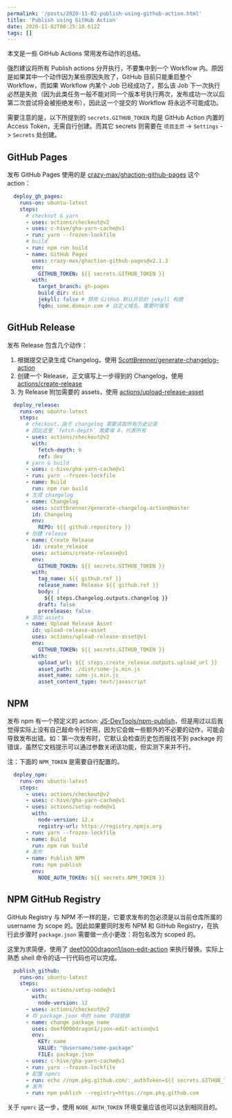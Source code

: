 ```yaml
---
permalink: '/posts/2020-11-02-publish-using-github-action.html'
title: 'Publish using GitHub Action'
date: 2020-11-02T08:25:10.612Z
tags: []
---
```


本文是一些 GitHub Actions 常用发布动作的总结。

强烈建议将所有 Publish actions 分开执行，不要集中到一个 Workflow 内。原因是如果其中一个动作因为某些原因失败了，GitHub 目前只能重启整个 Workflow，而如果 Workflow 内某个 Job 已经成功了，那么该 Job 下一次执行必然是失败（因为此类任务一般不能对同一个版本号执行两次，发布成功一次以后第二次尝试将会被拒绝发布），因此这一个提交的 Workflow 将永远不可能成功。

需要注意的是，以下所提到的 `secrets.GITHUB_TOKEN` 均是 GitHub Action 内置的 Access Token，无需自行创建。而其它 secrets 则需要在 `项目主页` -> `Settings` -> `Secrets` 处创建。

<!-- more -->

## GitHub Pages

发布 GitHub Pages 使用的是 [crazy-max/ghaction-github-pages](https://github.com/crazy-max/ghaction-github-pages) 这个 action：

```yaml
  deploy_gh_pages:
    runs-on: ubuntu-latest
    steps:
      # checkout & yarn
      - uses: actions/checkout@v2
      - uses: c-hive/gha-yarn-cache@v1
      - run: yarn --frozen-lockfile
      # build
      - run: npm run build
      - name: GitHub Pages
        uses: crazy-max/ghaction-github-pages@v2.1.3
        env:
          GITHUB_TOKEN: ${{ secrets.GITHUB_TOKEN }}
        with:
          target_branch: gh-pages
          build_dir: dist
          jekyll: false # 禁用 GitHub 默认开启的 jekyll 构建
          fqdn: some.domain.com # 自定义域名，需要时填写
```

## GitHub Release

发布 Release 包含几个动作：

1. 根据提交记录生成 Changelog，使用 [ScottBrenner/generate-changelog-action](https://github.com/ScottBrenner/generate-changelog-action)
1. 创建一个 Release，正文填写上一步得到的 Changelog，使用 [actions/create-release](https://github.com/actions/create-release)
1. 为 Release 附加需要的 assets，使用 [actions/upload-release-asset](https://github.com/actions/upload-release-asset)

```yaml
  deploy_release:
    runs-on: ubuntu-latest
    steps:
      # checkout，由于 changelog 需要读取所有历史记录
      # 因此这里 `fetch-depth` 需要填 0，代表所有
      - uses: actions/checkout@v2
        with:
          fetch-depth: 0
          ref: dev
      # yarn & build
      - uses: c-hive/gha-yarn-cache@v1
      - run: yarn --frozen-lockfile
      - name: Build
        run: npm run build
      # 生成 changelog
      - name: Changelog
        uses: scottbrenner/generate-changelog-action@master
        id: Changelog
        env:
          REPO: ${{ github.repository }}
      # 创建 release
      - name: Create Release
        id: create_release
        uses: actions/create-release@v1
        env:
          GITHUB_TOKEN: ${{ secrets.GITHUB_TOKEN }}
        with:
          tag_name: ${{ github.ref }}
          release_name: Release ${{ github.ref }}
          body: |
            ${{ steps.Changelog.outputs.changelog }}
          draft: false
          prerelease: false
      # 添加 assets
      - name: Upload Release Asset
        id: upload-release-asset
        uses: actions/upload-release-asset@v1
        env:
          GITHUB_TOKEN: ${{ secrets.GITHUB_TOKEN }}
        with:
          upload_url: ${{ steps.create_release.outputs.upload_url }}
          asset_path: ./dist/some-js.min.js
          asset_name: some-js.min.js
          asset_content_type: text/javascript
```

## NPM

发布 npm 有一个预定义的 action: [JS-DevTools/npm-publish](https://github.com/JS-DevTools/npm-publish)，但是用过以后我觉得实际上没有自己敲命令行好用，因为它会做一些额外的不必要的动作，可能会导致发布出错。如：第一次发布时，它默认会检查历史包而报找不到 package 的错误，虽然它文档提示可以通过参数关闭该功能，但实测下来并不行。

注：下面的 `NPM_TOKEN` 是需要自行配置的。

```yaml
  deploy_npm:
    runs-on: ubuntu-latest
    steps:
      - uses: actions/checkout@v2
      - uses: c-hive/gha-yarn-cache@v1
      - uses: actions/setup-node@v1
        with:
          node-version: 12.x
          registry-url: https://registry.npmjs.org
      - run: yarn --frozen-lockfile
      - name: Build
        run: npm run build
      # 发布
      - name: Publish NPM
        run: npm publish
        env:
          NODE_AUTH_TOKEN: ${{ secrets.NPM_TOKEN }}
```

## NPM GitHub Registry

GitHub Registry 与 NPM 不一样的是，它要求发布的包必须是以当前仓库所属的 username 为 scope 的。因此如果要同时发布 NPM 和 GitHub Registry，在执行此步骤时 `package.json` 需要做一点小更改：将包名改为 scoped 的。

这里为求简便，使用了 [deef0000dragon1/json-edit-action](https://github.com/deef0000dragon1/json-edit-action) 来执行替换。实际上熟悉 shell 命令的话一行代码也可以完成。

```yaml
  publish_github:
    runs-on: ubuntu-latest
    steps:
      - uses: actions/setup-node@v1
        with:
          node-version: 12
      - uses: actions/checkout@v2
      # 将 package.json 中的 name 字段替换
      - name: change package name
        uses: deef0000dragon1/json-edit-action@v1
        env:
          KEY: name
          VALUE: "@username/some-package"
          FILE: package.json
      - uses: c-hive/gha-yarn-cache@v1
      - run: yarn --frozen-lockfile
      # 配置 npmrc
      - run: echo //npm.pkg.github.com/:_authToken=${{ secrets.GITHUB_TOKEN }} >> .npmrc
      # 发布
      - run: npm publish --registry=https://npm.pkg.github.com
```

关于 `npmrc` 这一步，使用 `NODE_AUTH_TOKEN` 环境变量应该也可以达到相同目的。
